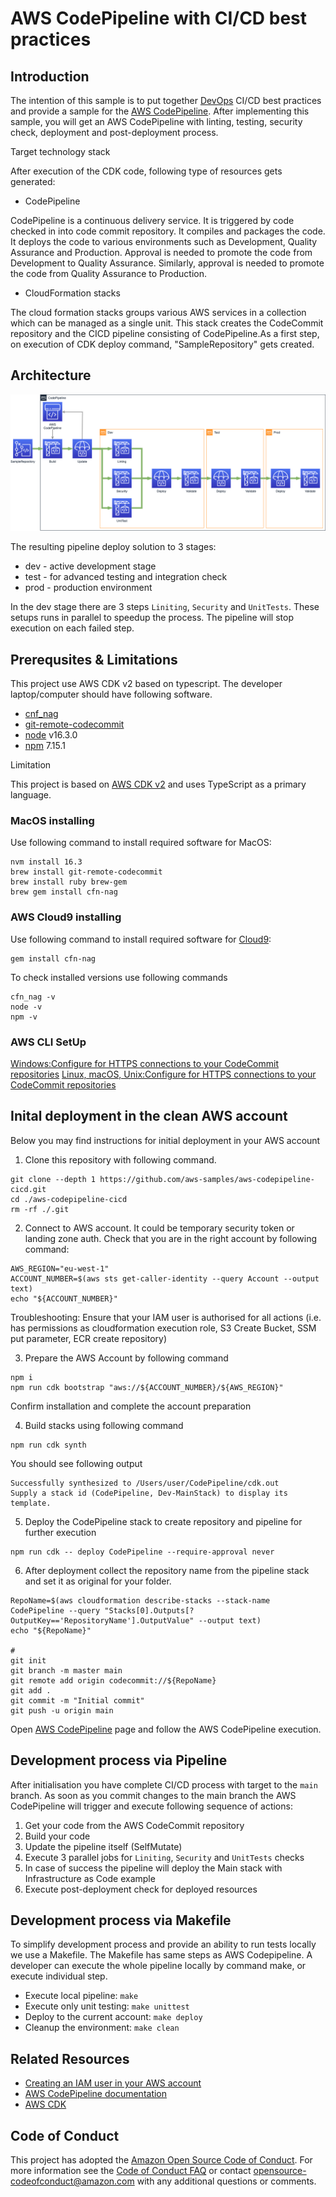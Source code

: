 # AWS CodePipeline with CI/CD best practices
## Introduction
The intention of this sample is to put together [DevOps](https://aws.amazon.com/training/learn-about/devops/) CI/CD best practices and provide a sample for the [AWS CodePipeline](https://aws.amazon.com/codepipeline/).
After implementing this sample, you will get an AWS CodePipeline with linting, testing, security check, deployment and post-deployment process.

Target technology stack  

After execution of the CDK code, following type of resources gets generated:

* CodePipeline

CodePipeline is a continuous delivery service. It is triggered by code checked in into code commit repository. It compiles and packages the code. It deploys the code to various environments such as Development, Quality Assurance and Production. Approval is needed to promote the code from Development to Quality Assurance. Similarly, approval is needed to promote the code from Quality Assurance to Production.

* CloudFormation stacks

The cloud formation stacks groups various AWS services in a collection which can be managed as a single unit. 
This stack creates the CodeCommit repository and the CICD pipeline consisting of CodePipeline.As a first step, on execution of CDK deploy command, "SampleRepository" gets created.

## Architecture
![pipepline](./docs/pipeline.png)

The resulting pipeline deploy solution to 3 stages:
* dev - active development stage
* test - for advanced testing and integration check
* prod - production environment

In the dev stage there are 3 steps `Liniting`, `Security` and `UnitTests`. These setups runs in parallel to speedup the process.
The pipeline will stop execution on each failed step.

## Prerequsites & Limitations

This project use AWS CDK v2 based on typescript. The developer laptop/computer should have following software.
* [cnf_nag](https://github.com/stelligent/cfn_nag)
* [git-remote-codecommit](https://docs.aws.amazon.com/codecommit/latest/userguide/setting-up-git-remote-codecommit.html)
* [node](https://github.com/nvm-sh/nvm) v16.3.0
* [npm](https://github.com/nvm-sh/nvm) 7.15.1

Limitation

This project is based on [AWS CDK v2](https://docs.aws.amazon.com/cdk/api/v2/docs/aws-construct-library.html) and uses TypeScript as a primary language.

### MacOS installing

Use following command to install required software for MacOS:
```
nvm install 16.3
brew install git-remote-codecommit
brew install ruby brew-gem
brew gem install cfn-nag
```

### AWS Cloud9 installing

Use following command to install required software for [Cloud9](https://aws.amazon.com/cloud9/):
```
gem install cfn-nag
```

To check installed versions use following commands
```
cfn_nag -v
node -v
npm -v
```
### AWS CLI SetUp

[Windows:Configure for HTTPS connections to your CodeCommit repositories](https://docs.aws.amazon.com/codecommit/latest/userguide/setting-up-https-windows.html)
[Linux, macOS, Unix:Configure for HTTPS connections to your CodeCommit repositories](https://docs.aws.amazon.com/codecommit/latest/userguide/setting-up-https-unixes.html)


## Inital deployment in the clean AWS account
Below you may find instructions for initial deployment in your AWS account

1. Clone this repository with following command.

```
git clone --depth 1 https://github.com/aws-samples/aws-codepipeline-cicd.git
cd ./aws-codepipeline-cicd
rm -rf ./.git
```

2. Connect to AWS account. It could be temporary security token or landing zone auth. Check that you are in the right account by following command:

```
AWS_REGION="eu-west-1"
ACCOUNT_NUMBER=$(aws sts get-caller-identity --query Account --output text)
echo "${ACCOUNT_NUMBER}"
```
Troubleshooting: Ensure that your IAM user is authorised for all actions (i.e. has permissions as cloudformation execution role, S3 Create Bucket, SSM put parameter, ECR create repository)

3. Prepare the AWS Account by following command

```
npm i
npm run cdk bootstrap "aws://${ACCOUNT_NUMBER}/${AWS_REGION}"
```
Confirm installation and complete the account preparation

4. Build stacks using following command

```
npm run cdk synth
```

You should see following output
```
Successfully synthesized to /Users/user/CodePipeline/cdk.out
Supply a stack id (CodePipeline, Dev-MainStack) to display its template.
```

5. Deploy the CodePipeline stack to create repository and pipeline for further execution

```
npm run cdk -- deploy CodePipeline --require-approval never
```

6. After deployment collect the repository name from the pipeline stack and set it as original for your folder.

```
RepoName=$(aws cloudformation describe-stacks --stack-name CodePipeline --query "Stacks[0].Outputs[?OutputKey=='RepositoryName'].OutputValue" --output text)
echo "${RepoName}"

#
git init
git branch -m master main
git remote add origin codecommit://${RepoName}
git add .
git commit -m "Initial commit"
git push -u origin main
```

Open [AWS CodePipeline](https://console.aws.amazon.com/codesuite/codepipeline/pipelines) page and follow the AWS CodePipeline execution.

## Development process via Pipeline

After initialisation you have complete CI/CD process with target to the `main` branch. As soon as you commit changes to the main branch the AWS CodePipeline will trigger and execute following sequence of actions:
1. Get your code from the AWS CodeCommit repository
2. Build your code
3. Update the pipeline itself (SelfMutate)
4. Execute 3 parallel jobs for `Liniting`, `Security` and `UnitTests` checks
5. In case of success the pipeline will deploy the Main stack with Infrastructure as Code example
6. Execute post-deployment check for deployed resources

## Development process via Makefile

To simplify development process and provide an ability to run tests locally we use a Makefile. The Makefile has same steps as AWS Codepipeline. A developer can execute the whole pipeline locally by command make, or execute individual step.

* Execute local pipeline: `make`
* Execute only unit testing: `make unittest`
* Deploy to the current account: `make deploy`
* Cleanup the environment: `make clean`

## Related Resources

* [Creating an IAM user in your AWS account](https://docs.aws.amazon.com/IAM/latest/UserGuide/id_users_create.html)
* [AWS CodePipeline documentation](https://docs.aws.amazon.com/codepipeline/latest/userguide/welcome.html)
* [AWS CDK](https://aws.amazon.com/cdk/)


## Code of Conduct
This project has adopted the [Amazon Open Source Code of Conduct](https://aws.github.io/code-of-conduct).
For more information see the [Code of Conduct FAQ](https://aws.github.io/code-of-conduct-faq) or contact
opensource-codeofconduct@amazon.com with any additional questions or comments.
